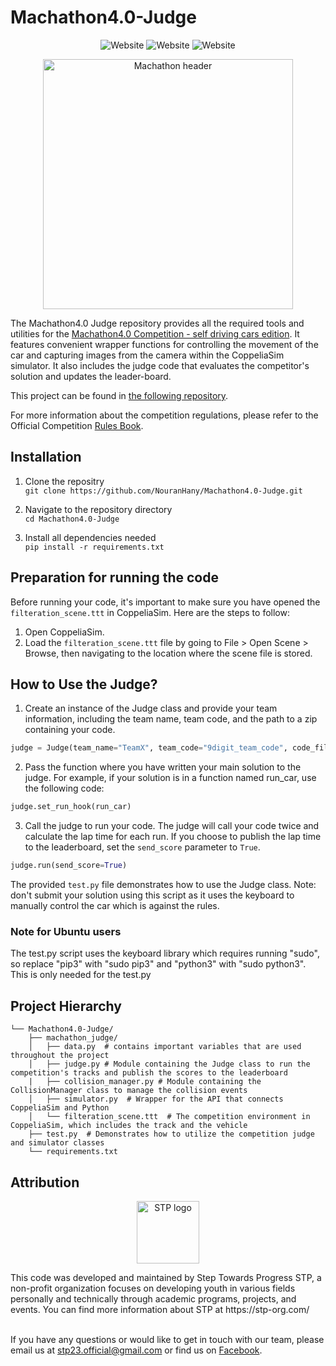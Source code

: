 # Machathon4.0-Judge

<p align="center">
  <a style="text-decoration:none" >
    <img src="https://img.shields.io/badge/Code-Python-blue?logo=python" alt="Website" />
  </a>
  <a style="text-decoration:none" >
    <img src="https://img.shields.io/badge/Track Design-Blender-orange?logo=Blender" alt="Website" />
  </a>
  <a style="text-decoration:none" >
    <img src="https://img.shields.io/badge/Simulator-CoppeliaSim-red" alt="Website" />
  </a>
</p>

<p align="center">
  <img src="https://user-images.githubusercontent.com/59095993/218258760-82d70b5c-56d2-4820-8644-4d5a1fb68a6b.jpg" width=400 alt="Machathon header">
</p>


The Machathon4.0 Judge repository provides all the required tools and utilities for the [Machathon4.0 Competition - self driving cars edition](https://www.facebook.com/events/1344518816336469). It features convenient wrapper functions for controlling the movement of the car and capturing images from the camera within the CoppeliaSim simulator. It also includes the judge code that evaluates the competitor's solution and updates the leader-board.

This project can be found in [the following repository](https://github.com/NouranHany/Machathon4.0-Judge).

For more information about the competition regulations, please refer to the Official Competition [Rules Book](https://drive.google.com/drive/folders/1f5tKFI4mWJoQy0Vv3YQ2X8SHJh2JxGTu?usp=sharing).

## Installation

1. Clone the repositry <br>
```git clone https://github.com/NouranHany/Machathon4.0-Judge.git```

2. Navigate to the repository directory <br> ```cd Machathon4.0-Judge```

3. Install all dependencies needed <br>
```pip install -r requirements.txt```

## Preparation for running the code
Before running your code, it's important to make sure you have opened the `filteration_scene.ttt` in CoppeliaSim. Here are the steps to follow:

1. Open CoppeliaSim.
2. Load the `filteration_scene.ttt` file by going to File > Open Scene > Browse, then navigating to the location where the scene file is stored.

## How to Use the Judge?

1. Create an instance of the Judge class and provide your team information, including the team name, team code, and the path to a zip containing your code. <br>
```python
judge = Judge(team_name="TeamX", team_code="9digit_team_code", code_file_paths=['your_solution.zip'])
```

2. Pass the function where you have written your main solution to the judge. For example, if your solution is in a function named run_car, use the following code: <br>
```python
judge.set_run_hook(run_car)
```

3. Call the judge to run your code. The judge will call your code twice and calculate the lap time for each run. If you choose to publish the lap time to the leaderboard, set the `send_score` parameter to `True`. <br>
```python
judge.run(send_score=True)
```
The provided `test.py` file demonstrates how to use the Judge class. Note: don't submit your solution using this script as it uses the keyboard to manually control the car which is against the rules.

### Note for Ubuntu users
The test.py script uses the keyboard library which requires running "sudo", so replace "pip3" with "sudo pip3" and "python3" with "sudo python3". This is only needed for the test.py

## Project Hierarchy
```
└── Machathon4.0-Judge/
    ├── machathon_judge/
    │   ├── data.py  # contains important variables that are used throughout the project
    │   ├── judge.py # Module containing the Judge class to run the competition's tracks and publish the scores to the leaderboard
    |   ├── collision_manager.py # Module containing the CollisionManager class to manage the collision events
    │   ├── simulator.py  # Wrapper for the API that connects CoppeliaSim and Python
    │   └── filteration_scene.ttt  # The competition environment in CoppeliaSim, which includes the track and the vehicle
    ├── test.py  # Demonstrates how to utilize the competition judge and simulator classes
    └── requirements.txt
```

## Attribution
<p align="center">
  <img src="https://user-images.githubusercontent.com/59095993/218258481-82b37fcf-10ad-4a2f-99d0-555e5610b6f2.png" width=100 height=100 alt="STP logo">
</p>
This code was developed and maintained by Step Towards Progress STP, a non-profit organization focuses on developing youth in various fields personally and technically through academic programs, projects, and events. You can find more information about STP at https://stp-org.com/ 

<br>If you have any questions or would like to get in touch with our team, please email us at stp23.official@gmail.com or find us on [Facebook](https://www.facebook.com/STP.Organization). 

